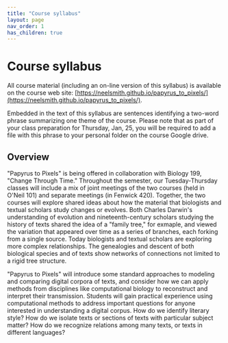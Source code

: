 ```yaml
---
title: "Course syllabus"
layout: page
nav_order: 1
has_children: true
---
```


# Course syllabus


All course material (including an on-line version of this syllabus) is available on the course web site: [https://neelsmith.github.io/papyrus_to_pixels/](https://neelsmith.github.io/papyrus_to_pixels/).

Embedded in the text of this syllabus are sentences identifying a two-word phrase summarizing one theme of the course. Please note that as part of your class preparation for Thursday, Jan, 25, you will be required to add a file with this phrase to your personal folder on the course Google drive.

## Overview

"Papyrus to Pixels" is being offered in collaboration with Biology 199, "Change Through Time." Throughout the semester, our Tuesday-Thursday classes will include a mix of joint meetings of the two courses (held in O'Neil 101) and separate meetings (in Fenwick 420). Together, the two courses will explore shared ideas about how the material that biologists and textual scholars study changes or evolves. Both Charles Darwin's understanding of evolution and nineteenth-century scholars studying the history of  texts shared the idea of a "family tree," for exmaple, and viewed the variation that appeared over time as a series of branches, each forking from a single source. Today biologists and textual scholars are exploring more complex relationships. The genealogies and descent of both biological species and of texts show networks of connections not limited to a rigid tree structure.

"Papyrus to Pixels" will introduce some standard approaches to modeling and comparing digital corpora of texts, and consider how we can apply methods from disciplines like computational biology to reconstruct and interpret their transmission. Students will gain practical experience using computational methods to address important questions for anyone interested in understanding a digital corpus. How do we identify literary style?  How do we isolate texts or sections of texts with particular subject matter? How do we recognize relations among many texts, or texts in different languages?

